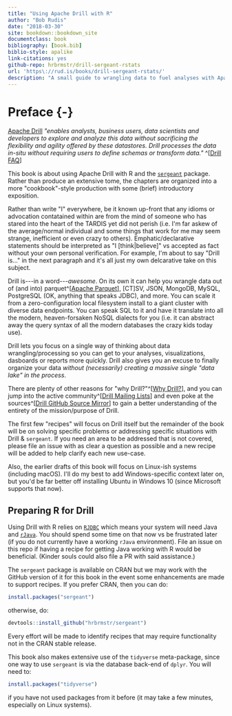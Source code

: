 ```yaml
--- 
title: "Using Apache Drill with R"
author: "Bob Rudis"
date: "2018-03-30"
site: bookdown::bookdown_site
documentclass: book
bibliography: [book.bib]
biblio-style: apalike
link-citations: yes
github-repo: hrbrmstr/drill-sergeant-rstats
url: 'https\://rud.is/books/drill-sergeant-rstats/'
description: "A small guide to wrangling data to fuel analyses with Apache Drill and R"
---
```


# Preface {-}

[Apache Drill](https://drill.apache.org/) _"enables analysts, business users, data scientists and developers to explore and analyze this data without sacrificing the flexibility and agility offered by these datastores. Drill processes the data in-situ without requiring users to define schemas or transform data."_ ^[[Drill FAQ](https://drill.apache.org/faq/)]

This book is about using Apache Drill with R and the [`sergeant`](https://github.com/hrbrmstr/sergeant) package. Rather than produce an extensive tome, the chapters are organized into a more "cookbook"-style production with some (brief) introductory exposition.

Rather than write "I" everywhere, be it known up-front that any idioms or advocation contatained within are from the mind of someone who has stared into the heart of the TARDIS yet did not perish (i.e. I'm far askew of the average/normal individual and some things that work for me may seem strange, inefficient or even crazy to others). Emphatic/declarative statements should be interpreted as "I [think|believe]" vs accepted as fact without your own personal verification. For example, I'm about to say "Drill is&hellip;" in the next paragraph and it's all just my own delcarative take on this subject.

Drill is---in a word---_awesome_. On its own it can help you wrangle data out of (and into) parquet^[[Apache Parquet](https://parquet.apache.org/)], [CT]SV, JSON, MongoDB, MySQL, PostgreSQL (OK, anything that speaks JDBC), and more. You can scale it from a zero-configuration local filesystem install to a giant cluster with diverse data endpoints. You can speak SQL to it and have it translate into all the modern, heaven-forsaken NoSQL dialects for you (i.e. it can abstract away the query syntax of all the modern databases the crazy kids today use).

Drill lets you focus on a single way of thinking about data wrangling/processing so you can get to your analyses, visualizations, dasboards or reports more quickly. Drill also gives you an excuse to finally organize your data _without (necessarily) creating a massive single "data lake" in the process_. 

There are plenty of other reasons for "why Drill?"^[[Why Drill?](https://drill.apache.org/docs/why-drill/)], and you can jump into the active community^[[Drill Mailing Lists](https://drill.apache.org/mailinglists/)]  and even poke at the sources^[[Drill GitHub Source Mirror](https://github.com/apache/drill)] to gain a better understanding of the entirety of the mission/purpose of Drill.

The first few "recipes" will focus on Drill itself but the remainder of the book will be on solving specific problems or addressing specific situations with Drill & `sergeant`. If you need an area to be addressed that is not covered, please file an issue with as clear a question as possible and a new recipe will be added to help clarify each new use-case.

Also, the earlier drafts of this book will focus on Linux-ish systems (including macOS). I'll do my best to add Windows-specific context later on, but you'd be far better off installing Ubuntu in Windows 10 (since Microsoft supports that now).

## Preparing R for Drill

Using Drill with R relies on [`RJDBC`](https://www.rforge.net/RJDBC/) which means your system will need Java and [`rJava`](https://CRAN.R-project.org/package=rJava). You should spend some time on that now vs be frustrated later (if you do not currently have a working `rJava` environment). File an issue on this repo if having a recipe for getting Java working with R would be beneficial. (Kinder souls could also file a PR with said assistance.)

The `sergeant` package is available on CRAN but we may work with the GitHub version of it for this book in the event some enhancements are made to support recipes. If you prefer CRAN, then you can do:


```r
install.packages("sergeant")
```

otherwise, do:


```r
devtools::install_github("hrbrmstr/sergeant")
```

Every effort will be made to identify recipes that may require functionality not in the CRAN stable release.

This book also makes extensive use of the `tidyverse` meta-package, since one way to use `sergeant` is via the database back-end of `dplyr`. You will need to:


```r
install.packages("tidyverse")
```

if you have not used packages from it before (it may take a few minutes, especially on Linux systems).
